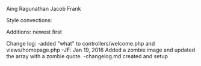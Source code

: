 Aing Ragunathan	
Jacob Frank

Style convections:

Additions: newest first

Change log:
-added "what" to controllers/welcome.php and views/homepage.php
-JF: Jan 19, 2016 Added a zombie image and updated the array with a zombie quote.
-changelog.md created and setup